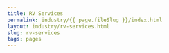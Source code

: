 ```yaml
---
title: RV Services
permalink: industry/{{ page.fileSlug }}/index.html
layout: industry/rv-services.html
slug: rv-services
tags: pages
---
```



